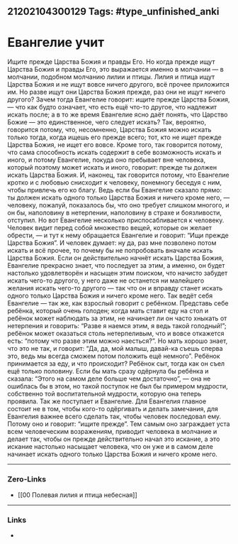 21202104300129
Tags: #type_unfinished_anki
---
# Евангелие учит

Ищите прежде Царства Божия и правды Его. Но когда прежде ищут Царства Божия и правды Его, это выражается именно в молчании — в молчании, подобном молчанию лилии и птицы. Лилия и птица ищут Царства Божия и не ищут вовсе ничего другого, всё прочее приложится им. Но разве ищут они Царства Божия прежде, раз они не ищут ничего другого? Зачем тогда Евангелие говорит: ищите прежде Царства Божия, — что как будто означает, что есть ещё что-то другое, что надлежит искать после; а в то же время Евангелие ясно даёт понять, что Царство Божие — это единственное, чего следует искать? Так, вероятно, говорится потому, что, несомненно, Царства Божия можно искать только тогда, когда ищешь его прежде всего; тот, кто не ищет прежде Царства Божия, не ищет его вовсе. Кроме того, так говорится потому, что сама способность искать содержит в себе возможность искать и иного, и потому Евангелие, покуда оно пребывает вне человека, который поэтому может искать и иного, говорит: прежде ты должен искать Царства Божия. И, наконец, так говорится потому, что Евангелие кротко и с любовью снисходит к человеку, понемногу беседуя с ним, чтобы привлечь его ко благу. Ведь если бы Евангелие сказало прямо: ты должен искать одного только Царства Божия и ничего кроме него, — человеку, пожалуй, показалось бы, что оно требует слишком многого, и он бы, наполовину в нетерпении, наполовину в страхе и боязливости, отступил. Но вот Евангелие несколько приспосабливается к человеку. Человек видит перед собой множество вещей, которые он желает обрести, — и тут к нему обращается Евангелие и говорит: “Ищи прежде Царства Божия”. И человек думает: ну да, раз мне позволено потом искать и всё прочее, то почему бы не попробовать вначале искать Царства Божия. Если он действительно начнёт искать Царства Божия, Евангелие прекрасно знает, что последует за этим, а именно, он будет настолько удовлетворён и насыщен этим поиском, что начисто забудет искать чего-то другого, у него даже не останется ни малейшего желания искать чего-то другого — так что он и вправду станет искать одного только Царства Божия и ничего кроме него. Так ведёт себя Евангелие — так же, как взрослый говорит с ребёнком. Представь себе ребёнка, который очень голоден; когда мать ставит еду на стол и ребёнок может наблюдать за этим, не начинает ли он часто хныкать от нетерпения и говорить: “Разве я наемся этим, я ведь такой голодный!”; ребёнок может оказаться столь нетерпеливым, что и вовсе откажется есть: “потому что разве этим можно наесться?”. Но мать хорошо знает, что это не так, и говорит: “Да, да, мой малыш, давай-ка съешь сперва это, ведь мы всегда сможем потом положить ещё немного”. Ребёнок принимается за еду, и что происходит? Ребёнок сыт, тогда как он съел ещё только половину. Если бы мать сразу одёрнула бы ребёнка и сказала: “Этого на самом деле больше чем достаточно”, — она не ошиблась бы в этом, но такой поступок не был бы примером мудрости, собственно той воспитательной мудрости, которую она теперь проявила. Так же поступает и Евангелие. Для Евангелия главное состоит не в том, чтобы кого-то одёргивать и делать замечания, для Евангелия важнее всего сделать так, чтобы человек последовал ему. Потому оно и говорит: “ищите прежде”. Тем самым оно заграждает уста всем человеческим возражениям, приводит человека в молчание и делает так, чтобы он прежде действительно начал это искание, а это искание настолько насыщает человека, что он уже и в самом деле начинает искать одного только Царства Божия и ничего кроме него.

---
### Zero-Links
- [[00 Полевая лилия и птица небесная]]
---
### Links
-